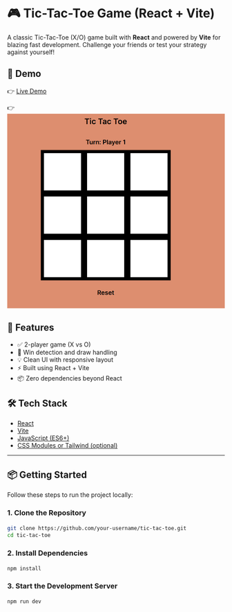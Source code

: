 # 🎮 Tic-Tac-Toe Game (React + Vite)

A classic Tic-Tac-Toe (X/O) game built with **React** and powered by **Vite** for blazing fast development. Challenge your friends or test your strategy against yourself!

## 🚀 Demo

👉 [Live Demo](https://react-tic-tac-toc.vercel.app/) 


👉  [![Tic Tac Toe Screenshot](https://github.com/AnkitKumar666/React-TicTacToc/blob/1f77d722fc73618d1d51002daa371b81752d009c/public/Tic-Tac-Toe.png)](https://react-tic-tac-toc.vercel.app/)

## 🧠 Features

- ✅ 2-player game (X vs O)
- 🧠 Win detection and draw handling
- 💡 Clean UI with responsive layout
- ⚡ Built using React + Vite
- 📦 Zero dependencies beyond React

## 🛠️ Tech Stack

- [React](https://reactjs.org/)
- [Vite](https://vitejs.dev/)
- [JavaScript (ES6+)](https://developer.mozilla.org/en-US/docs/Web/JavaScript)
- [CSS Modules or Tailwind (optional)](https://tailwindcss.com/)

---

## 📦 Getting Started

Follow these steps to run the project locally:

### 1. Clone the Repository

```bash
git clone https://github.com/your-username/tic-tac-toe.git
cd tic-tac-toe
```

### 2. Install Dependencies

```bash
npm install
```

### 3. Start the Development Server
```bash
npm run dev
```



